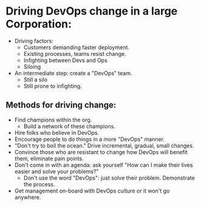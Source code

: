 # Driving DevOps change in a large Corporation:
 * Driving factors:
   - Customers demanding faster deployment.
   - Existing processes, teams resist change.
   - Infighting between Devs and Ops
   - Siloing
 * An intermediate step: create a "DevOps" team.
   - Still a silo
   - Still prone to infighting.

 
## Methods for driving change:
 * Find champions within the org.
   - Build a network of these champions.
 * Hire folks who believe in DevOps.
 * Encourage people to do things in a more "DevOps" manner.
 * "Don't try to boil the ocean." Drive incremental, gradual, small changes.
 * Convince those who are resistant to change how DevOps will benefit them, eliminate pain points.
 * Don't come in with an agenda: ask yourself "How can I make their lives easier and solve your problems?"
   - Don't use the word "DevOps": just solve their problem. Demonstrate the process.
 * Get management on-board with DevOps culture or it won't go anywhere.

